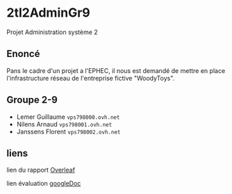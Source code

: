 # 2tl2AdminGr9
Projet Administration système 2

## Enoncé
Pans le cadre d'un projet a l'EPHEC, il nous est demandé de mettre en place l'infrastructure réseau de l'entreprise fictive "WoodyToys".

## Groupe 2-9

* Lemer Guillaume  `vps798000.ovh.net`
* Nilens Arnaud   `vps798001.ovh.net`
* Janssens Florent `vps798002.ovh.net`

## liens
lien du rapport [Overleaf](https://www.overleaf.com/read/fsxszdmrpddk)

lien évaluation [googleDoc](https://docs.google.com/spreadsheets/d/1bX6_eiObLUtFMnWoalNhQwpon28-ZweBSGlTJwDpga8/edit?usp=sharing)
